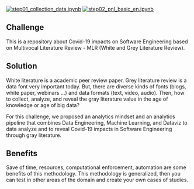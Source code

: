[![step01_collection_data.ipynb](https://colab.research.google.com/assets/colab-badge.svg)](https://colab.research.google.com/github/centeno/covid-impact-scrapper/blob/master/step01_collection_data.ipynb) [![step02_pnl_basic_en.ipynb](https://colab.research.google.com/assets/colab-badge.svg)](https://colab.research.google.com/github/centeno/covid-impact-scrapper/blob/master/step02_pnl_basic_en.ipynb)
## Challenge
This is a repository about Covid-19 impacts on Software Engineering based on Multivocal Literature Review - MLR (White and Grey Literature Review).

## Solution
White literature is a academic peer review paper.
Grey literature review is a data font very important today.
But, there are diverse kinds of fonts (blogs, white paper, webinars ...) and data formats (text, video, audio). Then, how to collect, analyze, and reveal the gray literature value in the age of knowledge or age of big data?

For this challenge, we proposed an analytics mindset and an analytics pipeline that combines Data Engineering, Machine Learning, and Dataviz to data analyze and to reveal Covid-19 impacts in Software Engineering through gray literature.

## Benefits
Save of time, resources, computational enforcement, automation are some benefits of this methodology. This methodology is generalized, then you can test in other areas of the domain and create your own cases of studies.
